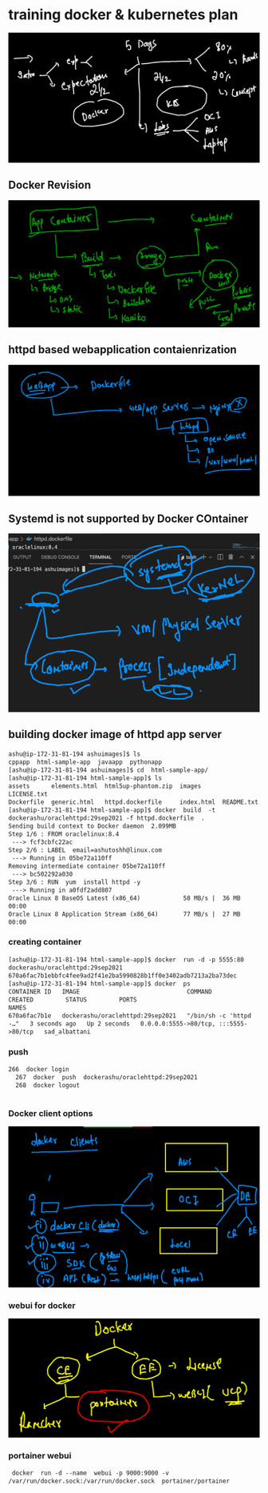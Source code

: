 # training docker & kubernetes plan 


<img src="plan.png">

## Docker Revision 

<img src="rev.png">

## httpd based webapplication contaienrization 

<img src="httpd.png">

## Systemd is not supported by Docker COntainer 

<img src="systemd.png">

## building docker image of httpd app server

```
ashu@ip-172-31-81-194 ashuimages]$ ls
cppapp  html-sample-app  javaapp  pythonapp
[ashu@ip-172-31-81-194 ashuimages]$ cd  html-sample-app/
[ashu@ip-172-31-81-194 html-sample-app]$ ls
assets      elements.html  html5up-phantom.zip  images      LICENSE.txt
Dockerfile  generic.html   httpd.dockerfile     index.html  README.txt
[ashu@ip-172-31-81-194 html-sample-app]$ docker  build  -t  dockerashu/oraclehttpd:29sep2021 -f httpd.dockerfile  . 
Sending build context to Docker daemon  2.099MB
Step 1/6 : FROM oraclelinux:8.4
 ---> fcf3cbfc22ac
Step 2/6 : LABEL  email=ashutoshh@linux.com
 ---> Running in 05be72a110ff
Removing intermediate container 05be72a110ff
 ---> bc502292a030
Step 3/6 : RUN  yum  install httpd -y
 ---> Running in a0fdf2add807
Oracle Linux 8 BaseOS Latest (x86_64)            58 MB/s |  36 MB     00:00    
Oracle Linux 8 Application Stream (x86_64)       77 MB/s |  27 MB     00:00    

```

### creating container 

```
[ashu@ip-172-31-81-194 html-sample-app]$ docker  run -d -p 5555:80  dockerashu/oraclehttpd:29sep2021
670a6fac7b1ebbfc4fee9ad2f41e2ba5990828b1ff0e3402adb7213a2ba73dec
[ashu@ip-172-31-81-194 html-sample-app]$ docker  ps
CONTAINER ID   IMAGE                              COMMAND                  CREATED         STATUS         PORTS                                   NAMES
670a6fac7b1e   dockerashu/oraclehttpd:29sep2021   "/bin/sh -c 'httpd -…"   3 seconds ago   Up 2 seconds   0.0.0.0:5555->80/tcp, :::5555->80/tcp   sad_albattani

```

### push 

```
266  docker login 
  267  docker  push  dockerashu/oraclehttpd:29sep2021
  268  docker logout 
  
```

### Docker client options 

<img src="client.png">

### webui for docker 

<img src="webui.png">

### portainer webui 

```
 docker  run -d --name  webui -p 9000:9000 -v  /var/run/docker.sock:/var/run/docker.sock  portainer/portainer
 
```



